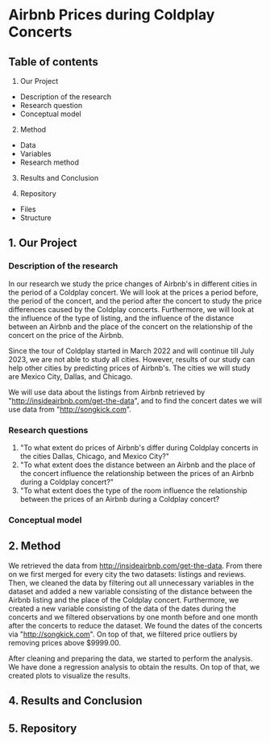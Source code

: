 # Airbnb Prices during Coldplay Concerts 

## Table of contents
1. Our Project
- Description of the research
- Research question
- Conceptual model

2. Method
- Data
- Variables
- Research method

3. Results and Conclusion

4. Repository
- Files
- Structure

## 1. Our Project
### Description of the research
In our research we study the price changes of Airbnb's in different cities in the period of a Coldplay concert. We will look at the prices a period before, the period of the concert, and the period after the concert to study the price differences caused by the Coldplay concerts. Furthermore, we will look at the influence of the type of listing, and the influence of the distance between an Airbnb and the place of the concert on the relationship of the concert on the price of the Airbnb.

Since the tour of Coldplay started in March 2022 and will continue till July 2023, we are not able to study all cities. However, results of our study can help other cities by predicting prices of Airbnb's. The cities we will study are Mexico City, Dallas, and Chicago. 

We will use data about the listings from Airbnb retrieved by "http://insideairbnb.com/get-the-data", and to find the concert dates we will use data from "http://songkick.com".

### Research questions

1. "To what extent do prices of Airbnb's differ during Coldplay concerts in the cities Dallas, Chicago, and Mexico City?"
2. "To what extent does the distance between an Airbnb and the place of the concert influence the relationship between the prices of an Airbnb during a Coldplay concert?"
3. "To what extent does the type of the room influence the relationship between the prices of an Airbnb during a Coldplay concert?

### Conceptual model

## 2. Method

We retrieved the data from http://insideairbnb.com/get-the-data. From there on we first merged for every city the two datasets: listings and reviews. Then, we cleaned the data by filtering out all unnecessary variables in the dataset and added a new variable consisting of the distance between the Airbnb listing and the place of the Coldplay concert. Furthermore, we created a new variable consisting of the data of the dates during the concerts and we filtered observations by one month before and one month after the concerts to reduce the dataset. We found the dates of the concerts via "http://songkick.com". On top of that, we filtered price outliers by removing prices above $9999.00. 

After cleaning and preparing the data, we started to perform the analysis. We have done a regression analysis to obtain the results. On top of that, we created plots to visualize the results.

## 4. Results and Conclusion

## 5. Repository

